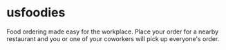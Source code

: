 # usfoodies
Food ordering made easy for the workplace. Place your order for a nearby restaurant and you or one of your coworkers will pick up everyone's order.
